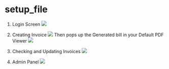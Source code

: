 # setup_file
 
1. Login Screen
![](https://i.imgur.com/wRQeiof.gif)

2. Creating Invoice
![](https://i.imgur.com/lth7ukc.gif)
Then pops up the Generated bill in your Default PDF Viewer
![](https://i.imgur.com/rVgEbfb.png)

3. Checking and Updating Invoices
![](https://i.imgur.com/SaamYqM.gif)

4. Admin Panel 
![](https://i.imgur.com/FsueHBc.gif)
